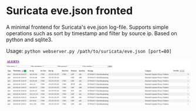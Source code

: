 # Suricata eve.json fronted
A minimal frontend for Suricata's eve.json log-file. Supports simple operations such as sort by timestamp and filter by source ip. 
Based on python and sqlite3.

Usage:
`python webserver.py /path/to/suricata/eve.json [port=80]`

![alt text][screenshot]

[screenshot]: ./screenshot.png "screenshot"